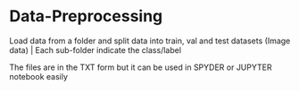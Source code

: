 # Data-Preprocessing
Load data from a  folder and split data into train, val and test datasets (Image data) | Each sub-folder indicate the class/label


The files are in the TXT form but it can be used in SPYDER or JUPYTER notebook easily
